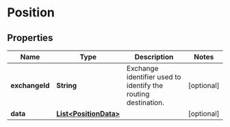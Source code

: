 

# Position

## Properties

Name | Type | Description | Notes
------------ | ------------- | ------------- | -------------
**exchangeId** | **String** | Exchange identifier used to identify the routing destination. |  [optional]
**data** | [**List&lt;PositionData&gt;**](PositionData.md) |  |  [optional]




